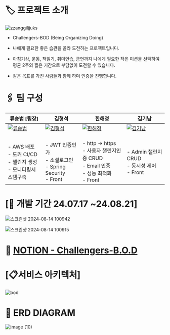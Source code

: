 <div id="a">
 
# 🏷️ 프로젝트 소개
![zzanggiljjuks](https://github.com/user-attachments/assets/394efca0-6631-4649-a30a-c330034e73d4)


- Challengers-BOD (Being Organizing Doing)
- 나에게 필요한 좋은 습관을 골라 도전하는 프로젝트입니다.

- 아침기상, 운동, 책읽기, 취미연습, 금연까지 나에게 필요한 작은 미션을 선택하여 평균 2주의 짧은 기간으로 부담없이 도전할 수 있습니다.
- 같은 목표를 가진 사람들과 함께 하며 인증을 진행합니다.

<div id="b">
 
# 🖇️ 팀 구성
 
| 류승범 [팀장]                         | 김형석                         | 한해정                         | 김기남                         |
|-------------------------------|-------------------------------|-------------------------------|-------------------------------|
| [![류승범](https://github.com/W-llama.png)](https://github.com/W-llama) | [![김형석](https://github.com/Hyungs0703.png)](https://github.com/Hyungs0703) | [![한해정](https://github.com/HaejungHan.png)](https://github.com/HaejungHan) | [![김기남](https://github.com/kimankim0001.png)](https://github.com/kimankim0001) |
|<br> - AWS 배포 <br> - 도커 CI/CD <br> - 챌린지 생성 <br> - 모니터링시스템구축 |<br> - JWT 인증인가 <br> - 소셜로그인 <br> - Spring Security <br> - Front |<br> - http -> https <br> - 사용자 챌린지인증 CRUD <br> - Email 인증 <br> - 성능 최적화 <br> - Front |<br> - Admin 챌린지 CRUD <br> - 동시성 제어 <br> - Front |
 
<div id="c">
 
 # [📆 개발 기간 24.07.17 ~24.08.21]

 
![스크린샷 2024-08-14 100942](https://github.com/user-attachments/assets/479c36f2-abb5-4b63-9d9d-fc8d4a8f9249)

![스크린샷 2024-08-14 100915](https://github.com/user-attachments/assets/07a69d79-44e2-4a79-bc3f-4c3f3c89ef4c)

<div id="d">
  
# 📑 [NOTION - Challengers-B.O.D](https://teamsparta.notion.site/Challengers-B-O-D-Being-Organizing-Doing-3230b076e9804b948eb35a6473c0dcf3)

<div id="e">

# [📋서비스 아키텍처]

![bod](https://github.com/user-attachments/assets/d3bd301a-9d5d-466c-8d65-26d05ad695e2)


<div id="f">

# 📑 ERD DIAGRAM
![image (10)](https://github.com/user-attachments/assets/d26b0f2a-35c8-4991-8edb-0569fa80451a)



